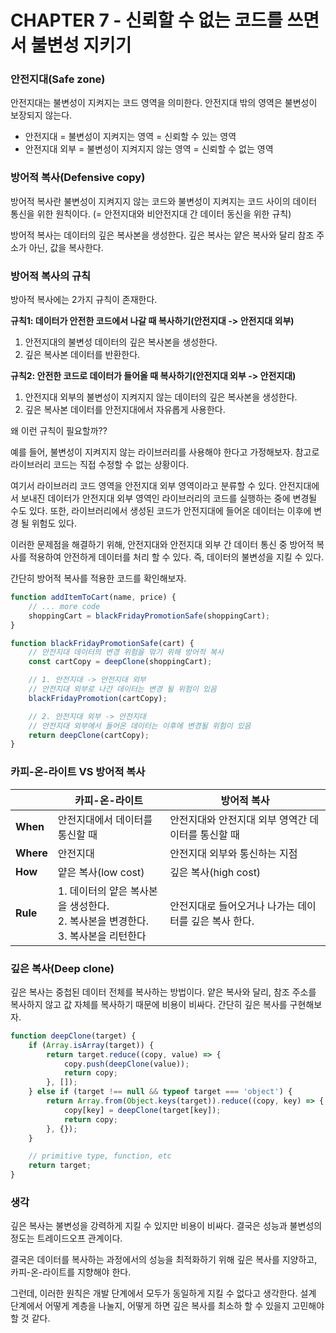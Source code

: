 # CHAPTER 7 - 신뢰할 수 없는 코드를 쓰면서 불변성 지키기

### 안전지대(Safe zone)

안전지대는 불변성이 지켜지는 코드 영역을 의미한다. 안전지대 밖의 영역은 불변성이 보장되지 않는다.

- 안전지대 = 불변성이 지켜지는 영역 = 신뢰할 수 있는 영역
- 안전지대 외부 = 불변성이 지켜지지 않는 영역 = 신뢰할 수 없는 영역

### 방어적 복사(Defensive copy)

방어적 복사란 불변성이 지켜지지 않는 코드와 불변성이 지켜지는 코드 사이의 데이터 통신을 위한 원칙이다. (= 안전지대와 비안전지대 간 데이터 동신을 위한 규칙)

방어적 복사는 데이터의 깊은 복사본을 생성한다. 깊은 복사는 얕은 복사와 달리 참조 주소가 아닌, 값을 복사한다.

### 방어적 복사의 규칙

방아적 복사에는 2가지 규칙이 존재한다.

<b>규칙1: 데이터가 안전한 코드에서 나갈 때 복사하기(안전지대 -> 안전지대 외부)</b>

1. 안전지대의 불변성 데이터의 깊은 복사본을 생성한다.
2. 깊은 복사본 데이터를 반환한다.

<b>규칙2: 안전한 코드로 데이터가 들어올 때 복사하기(안전지대 외부 -> 안전지대)</b>

1. 안전지대 외부의 불변성이 지켜지지 않는 데이터의 깊은 복사본을 생성한다.
2. 깊은 복사본 데이터를 안전지대에서 자유롭게 사용한다.

왜 이런 규칙이 필요할까??

예를 들어, 불변성이 지켜지지 않는 라이브러리를 사용해야 한다고 가정해보자. 참고로 라이브러리 코드는 직접 수정할 수 없는 상황이다.

여기서 라이브러리 코드 영역을 안전지대 외부 영역이라고 분류할 수 있다. 안전지대에서 보내진 데이터가 안전지대 외부 영역인 라이브러리의 코드를 실행하는 중에 변경될 수도 있다. 또한, 라이브러리에서 생성된 코드가 안전지대에 들어온 데이터는 이후에 변경 될 위험도 있다.

이러한 문제점을 해결하기 위해, 안전지대와 안전지대 외부 간 데이터 통신 중 방어적 복사를 적용하여 안전하게 데이터를 처리 할 수 있다. 즉, 데이터의 불변성을 지킬 수 있다.

간단히 방어적 복사를 적용한 코드를 확인해보자.

```js
function addItemToCart(name, price) {
	// ... more code
	shoppingCart = blackFridayPromotionSafe(shoppingCart);
}

function blackFridayPromotionSafe(cart) {
	// 안전지대 데이터의 변경 위험을 맊기 위해 방어적 복사
	const cartCopy = deepClone(shoppingCart);

	// 1. 안전지대 -> 안전지대 외부
	// 안전지대 외부로 나간 데이터는 변경 될 위험이 있음
	blackFridayPromotion(cartCopy);

	// 2. 안전지대 외부 -> 안전지대
	// 안전지대 외부에서 들어온 데이터는 이후에 변경될 위험이 있음
	return deepClone(cartCopy);
}
```

### 카피-온-라이트 VS 방어적 복사

|  | 카피-온-라이트 | 방어적 복사 |
| --- | --- | --- |
| **When** | 안전지대에서 데이터를 통신할 때 | 안전지대와 안전지대 외부 영역간 데이터를 통신할 때 |
| **Where** | 안전지대 | 안전지대 외부와 통신하는 지점 |
| **How** | 얕은 복사(low cost) | 깊은 복사(high cost) |
| **Rule** | 1. 데이터의 얕은 복사본을 생성한다. <br> 2. 복사본을 변경한다. <br> 3. 복사본을 리턴한다 | 안전지대로 들어오거나 나가는 데이터를 깊은 복사 한다. |

### 깊은 복사(Deep clone)

깊은 복사는 중첩된 데이터 전체를 복사하는 방법이다. 얕은 복사와 달리, 참조 주소를 복사하지 않고 값 자체를 복사하기 때문에 비용이 비싸다. 간단히 깊은 복사를 구현해보자.

```js
function deepClone(target) {
	if (Array.isArray(target)) {
		return target.reduce((copy, value) => {
			copy.push(deepClone(value));
			return copy;
		}, []);
	} else if (target !== null && typeof target === 'object') {
		return Array.from(Object.keys(target)).reduce((copy, key) => {
			copy[key] = deepClone(target[key]);
			return copy;
		}, {});
	}

	// primitive type, function, etc
	return target;
}
```

### 생각

깊은 복사는 불변성을 강력하게 지킬 수 있지만 비용이 비싸다. 결국은 성능과 불변성의 정도는 트레이드오프 관계이다.

결국은 데이터를 복사하는 과정에서의 성능을 최적화하기 위해 깊은 복사를 지양하고, 카피-온-라이트를 지향해야 한다.

그런데, 이러한 원칙은 개발 단계에서 모두가 동일하게 지킬 수 없다고 생각한다. 설계 단계에서 어떻게 계층을 나눌지, 어떻게 하면 깊은 복사를 최소하 할 수 있을지 고민해야 할 것 같다.

